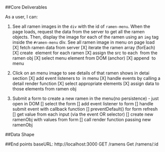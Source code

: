 ##Core Deliverables

As a user, I can:

1. See all ramen images in the `div` with the id of `ramen-menu`. When the page loads, request the data from the server to get all the ramen objects. Then, display the image for each of the ramen using an `img` tag inside the `#ramen-menu` div.
  See all ramen image in menu on page load
    [X] fetch ramen data from server
    [X] iterate the ramen array (forEach)
    [X] create <image> element for each ramen
    [X] assign the src to each <img> from the ramen obj
    [X] select menu element from DOM (anchor)
    [X] append <img> to menu


2. Click on an menu image to see details of that ramen shows in detai section
    [X] add event listeners to <img> in menu
    [X] handle events by calling a detail render function
    [X] select appropriate elements
    [X] assign data to those elements from ramen obj


3. Submit a form to create a new ramen in the menu(no persistence) - just open in DOM
    [] select the form
    [] add event listener to form
    [] handle submit event with callback function
    [] preventDefault() for form refresh
    [] get value from each input (via the event OR selector)
    [] create new ramenObj with values from form
    [] call render function passing new ramenObj

##Data Shape

##End points
baseURL: http://localhost:3000
GET /ramens
Get /ramens/:id